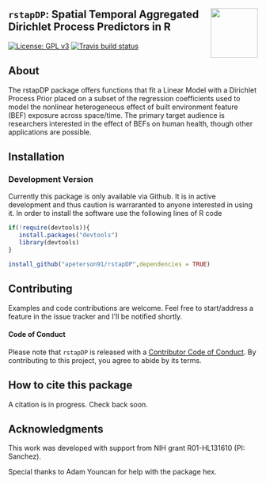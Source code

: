 ## <img src="doc/figures/rstapDP_hex.png" align="right" width=95 height=100 /> `rstapDP`: Spatial Temporal Aggregated Dirichlet Process Predictors in R
<!-- badges: start -->
[![License: GPL v3](https://img.shields.io/badge/License-GPL%20v3-blue.svg)](https://www.gnu.org/licenses/gpl-3.0)
[![Travis build status](https://travis-ci.org/apeterson91/rstapDP.svg?branch=master)](https://travis-ci.org/apeterson91/rstapDP)
<!-- badges: end -->

## About

The rstapDP package offers functions that fit a Linear Model with  a Dirichlet Process Prior 
placed on a subset of the regression coefficients used to model the nonlinear heterogeneous effect of built environment feature (BEF) exposure across space/time. 
The primary target audience is researchers interested in the effect of BEFs on human health, though other applications are possible. 

## Installation

### Development Version

 Currently this package is only available via Github. It is in active development and thus caution is warraranted to anyone interested in using it.
 In order to install the software use the following lines of R code

 ```r
 if(!require(devtools)){
	install.packages("devtools")
	library(devtools)
 }

install_github("apeterson91/rstapDP",dependencies = TRUE)
 ```

## Contributing

 Examples and code contributions are welcome. Feel free to start/address a feature in the issue tracker and I'll be notified shortly. 

#### Code of Conduct

Please note that `rstapDP` is released with a [Contributor Code of Conduct](https://www.contributor-covenant.org/). By contributing to this project, you agree to abide by its terms.


## How to cite this package

 A citation is in progress. Check back soon.

## Acknowledgments

This work was developed with support from NIH grant R01-HL131610 (PI: Sanchez).


Special thanks to Adam Youncan for help with the package hex.
